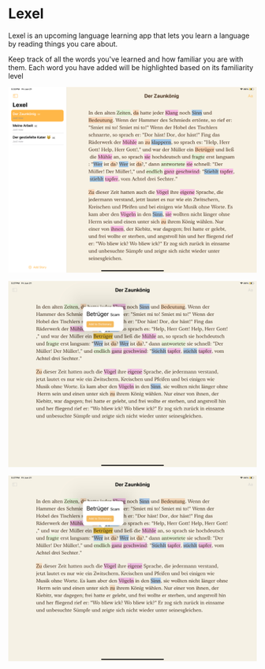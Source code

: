 # Lexel

Lexel is an upcoming language learning app that lets you learn a language by reading things you care about.

Keep track of all the words you've learned and how familiar you are with them. Each word you have added will be highlighted based on its familiarity level

![a picture of lexel running on an iPad with a sidebar open with a list of stories. A passage in german is on the right side with many words highlights in purple, blue, orange, and green](assets/image1.jpeg)

![A picture of a passage in german in Lexel](assets/image2.jpeg)

![A picture of a passage in german in Lexel](assets/image2.jpeg)


